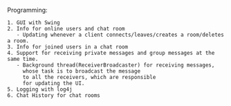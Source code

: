 Programming:

    1. GUI with Swing
    2. Info for online users and chat room
       - Updating whenever a client connects/leaves/creates a room/deletes a room.
    3. Info for joined users in a chat room
    4. Support for receiving private messages and group messages at the same time.
       - Background thread(ReceiverBroadcaster) for receiving messages,
         whose task is to broadcast the message
         to all the receivers, which are responsible
         for updating the UI.
    5. Logging with log4j
    6. Chat History for chat rooms